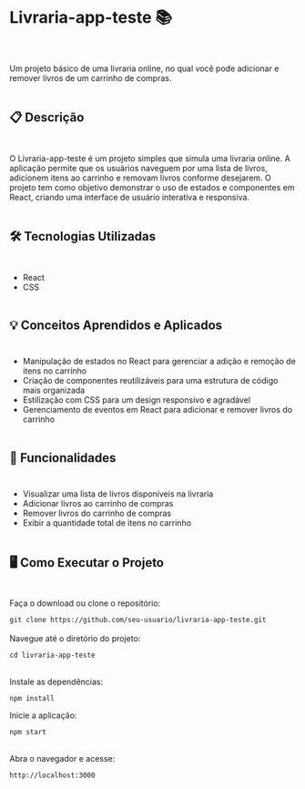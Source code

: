 # Livraria-app-teste 📚<br><br>
Um projeto básico de uma livraria online, no qual você pode adicionar e remover livros de um carrinho de compras.<br><br>

## 📋 Descrição<br><br>

O Livraria-app-teste é um projeto simples que simula uma livraria online. A aplicação permite que os usuários naveguem por uma lista de livros, adicionem itens ao carrinho e removam livros conforme desejarem. O projeto tem como objetivo demonstrar o uso de estados e componentes em React, criando uma interface de usuário interativa e responsiva.<br><br>

## 🛠️ Tecnologias Utilizadas<br><br>

- React<br>
- CSS<br><br>


## 💡 Conceitos Aprendidos e Aplicados <br><br>

- Manipulação de estados no React para gerenciar a adição e remoção de itens no carrinho<br>
- Criação de componentes reutilizáveis para uma estrutura de código mais organizada<br>
- Estilização com CSS para um design responsivo e agradável<br>
- Gerenciamento de eventos em React para adicionar e remover livros do carrinho <br><br>


## 🚀 Funcionalidades<br><br>

- Visualizar uma lista de livros disponíveis na livraria<br>
- Adicionar livros ao carrinho de compras<br>
- Remover livros do carrinho de compras<br>
- Exibir a quantidade total de itens no carrinho<br><br>


## 🖥️ Como Executar o Projeto<br><br>

Faça o download ou clone o repositório:<br>

``` git clone https://github.com/seu-usuario/livraria-app-teste.git ``` <br><br>
Navegue até o diretório do projeto: <br>


``` cd livraria-app-teste ``` <br><br>

Instale as dependências: <br>

``` npm install ``` <br>

Inicie a aplicação: <br>

``` npm start ``` <br><br>

Abra o navegador e acesse: <br>

``` http://localhost:3000 ```
